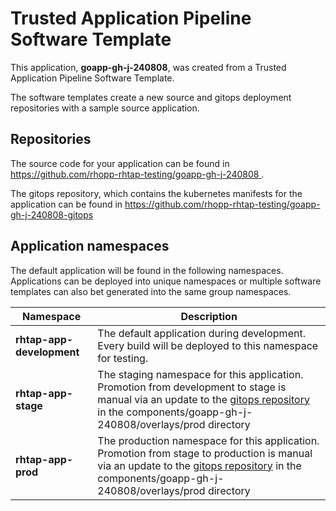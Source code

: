 # Trusted Application Pipeline Software Template

This application, **goapp-gh-j-240808**, was created from a Trusted Application Pipeline Software Template.

The software templates create a new source and gitops deployment repositories with a sample source application. 

## Repositories

The source code for your application can be found in [https://github.com/rhopp-rhtap-testing/goapp-gh-j-240808 ](https://github.com/rhopp-rhtap-testing/goapp-gh-j-240808 ).
 
The gitops repository, which contains the kubernetes manifests for the application can be found in 
[https://github.com/rhopp-rhtap-testing/goapp-gh-j-240808-gitops ](https://github.com/rhopp-rhtap-testing/goapp-gh-j-240808-gitops ) 

## Application namespaces 

The default application will be found in the following namespaces. Applications can be deployed into unique namespaces or multiple software templates can also bet generated into the same group namespaces.  

|  Namespace   |  Description   |  
| -------- | -------- |   
| **rhtap-app-development** | The default application during development. Every build will be deployed to this namespace for testing. | 
| **rhtap-app-stage** | The staging namespace for this application. Promotion from development to stage is manual via an update to the [gitops repository](https://github.com/rhopp-rhtap-testing/goapp-gh-j-240808-gitops ) in the components/goapp-gh-j-240808/overlays/prod directory |  
| **rhtap-app-prod** | The production namespace for this application. Promotion from stage to production is manual via an update to the [gitops repository](https://github.com/rhopp-rhtap-testing/goapp-gh-j-240808-gitops ) in the components/goapp-gh-j-240808/overlays/prod directory | 